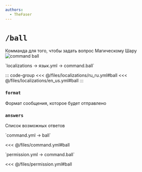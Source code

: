 ```yaml
---
authors:
  - TheFaser
---
```


# `/ball`

Комманда для того, чтобы задать вопрос Магическому Шару
![command ball](/commandball.png)

[//]: # (localization)
<!--@include: @/parts/words.md#localization--> 
<!--@include: @/parts/words.md#path--> `localizations → язык.yml → command.ball`

<!--@include: @/parts/words.md#default--> 

::: code-group
<<< @/files/localizations/ru_ru.yml#ball
<<< @/files/localizations/en_us.yml#ball
:::

### `format`

Формат сообщения, которое будет отправлено

### `answers`

Список возможных ответов

[//]: # (command.yml)
<!--@include: @/parts/words.md#setting-->
<!--@include: @/parts/words.md#path--> `command.yml → ball`
<!--@include: @/parts/words.md#default-->
<<< @/files/command.yml#ball

<!--@include: @/parts/enable.md-->
<!--@include: @/parts/range.md-->
<!--@include: @/parts/aliases.md-->
<!--@include: @/parts/destination.md-->
<!--@include: @/parts/cooldown.md-->
<!--@include: @/parts/sound.md-->

[//]: # (permission.yml)
<!--@include: @/parts/words.md#permission-->
<!--@include: @/parts/words.md#path--> `permission.yml → command.ball`
<!--@include: @/parts/words.md#default-->
<<< @/files/permission.yml#ball

<!--@include: @/parts/permission/permissionTier3.md-->
<!--@include: @/parts/permission/cooldown.md-->
<!--@include: @/parts/permission/sound.md-->